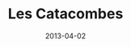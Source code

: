---
layout: imagepost
title: Les Catacombes
date: 2013-04-02
categories: 
- France
- Paris
imageslug: 
- warning
- floodedstaircase
- skulls
- bullethole
- skull
---